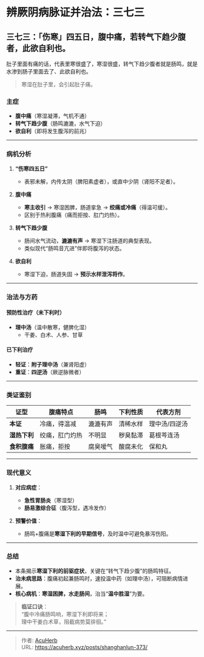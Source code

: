# 辨厥阴病脉证并治法：三七三


## 三七三：「伤寒」四五日，腹中痛，若转气下趋少腹者，此欲自利也。

<!--more-->

肚子里面有痛的话，代表里寒很盛了，寒湿很盛，转气下趋少腹者就是肠鸣，就是水渗到肠子里面去了、此欲自利也。

> 寒湿在肚子里，会引起肚子痛。

### **主症**  
- **腹中痛**（寒湿凝滞，气机不通）  
- **转气下趋少腹**（肠鸣漉漉，水气下迫）  
- **欲自利**（即将发生腹泻的前兆）  

---

### **病机分析**  
1. **“伤寒四五日”**  
   - 表邪未解，内传太阴（脾阳素虚者），或直中少阴（肾阳不足者）。  

2. **腹中痛**  
   - **寒主收引** → 寒湿困脾，肠道挛急 → **绞痛或冷痛**（得温可缓）。  
   - 区别于热利腹痛（痛而拒按、肛门灼热）。  

3. **转气下趋少腹**  
   - 肠间水气流动，**漉漉有声** → 寒湿下注肠道的典型表现。  
   - 类似现代“肠鸣音亢进”伴即将腹泻的状态。  

4. **欲自利**  
   - 寒湿下迫，肠道失固 → **预示水样泄泻将作**。  

---

### **治法与方药**  
#### **预防性治疗**（未下利时）  
- **理中汤**（温中散寒，健脾化湿）  
  - 干姜、白术、人参、甘草  

#### **已下利治疗**  
- **轻证**：**附子理中汤**（兼肾阳虚）  
- **重证**：**四逆汤**（厥逆脉微者）  

---

### **类证鉴别**  
| 证型         | 腹痛特点       | 肠鸣     | 下利性质   | 代表方剂     |  
|--------------|----------------|----------|------------|--------------|  
| **本证**     | 冷痛，得温减  | 漉漉有声 | 清稀水样   | 理中汤/四逆汤 |  
| **湿热下利** | 绞痛，肛门灼热| 不明显   | 秽臭黏滞   | 葛根芩连汤   |  
| **食积腹痛** | 胀痛，拒按    | 腐臭嗳气 | 酸腐未化   | 保和丸       |  

---

### **现代意义**  
1. **对应病症**：  
   - **急性胃肠炎**（寒湿型）  
   - **肠易激综合征**（腹泻型，遇冷发作）  

2. **预警价值**：  
   - 肠鸣+腹痛是**寒湿下利的早期信号**，及时温中可避免暴泻伤阳。  

---

### **总结**  
- 本条揭示**寒湿下利的前驱症状**，关键在“转气下趋少腹”的肠鸣特征。  
- **治未病思路**：腹痛初起兼肠鸣时，速投温中药（如理中汤），可阻断病情进展。  
- **核心病机**：**寒湿困脾，水走肠间**，治当“**温中胜湿**”为要。  

> **临证口诀**：  
> “腹中冷痛肠鸣响，寒湿下利即将来；  
> 理中干姜白术草，阻截病势莫徘徊。”

---

> 作者: [AcuHerb](https://acuherb.xyz)  
> URL: https://acuherb.xyz/posts/shanghanlun-373/  

